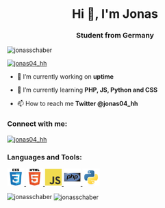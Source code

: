 <h1 align="center">Hi 👋, I'm Jonas</h1>
<h3 align="center">Student from Germany</h3>

<p align="left"> <img src="https://komarev.com/ghpvc/?username=jonasschaber&label=Profile%20views&color=0e75b6&style=flat" alt="jonasschaber" /> </p>

<p align="left"> <a href="https://twitter.com/jonas04_hh" target="blank"><img src="https://img.shields.io/twitter/follow/jonas04_hh?logo=twitter&style=for-the-badge" alt="jonas04_hh" /></a> </p>

- 🔭 I’m currently working on **uptime**

- 🌱 I’m currently learning **PHP, JS, Python and CSS**

- 📫 How to reach me **Twitter @jonas04_hh**

<h3 align="left">Connect with me:</h3>
<p align="left">
<a href="https://twitter.com/jonas04_hh" target="blank"><img align="center" src="https://raw.githubusercontent.com/rahuldkjain/github-profile-readme-generator/master/src/images/icons/Social/twitter.svg" alt="jonas04_hh" height="30" width="40" /></a>
</p>

<h3 align="left">Languages and Tools:</h3>
<p align="left"> <a href="https://www.w3schools.com/css/" target="_blank" rel="noreferrer"> <img src="https://raw.githubusercontent.com/devicons/devicon/master/icons/css3/css3-original-wordmark.svg" alt="css3" width="40" height="40"/> </a> <a href="https://www.w3.org/html/" target="_blank" rel="noreferrer"> <img src="https://raw.githubusercontent.com/devicons/devicon/master/icons/html5/html5-original-wordmark.svg" alt="html5" width="40" height="40"/> </a> <a href="https://developer.mozilla.org/en-US/docs/Web/JavaScript" target="_blank" rel="noreferrer"> <img src="https://raw.githubusercontent.com/devicons/devicon/master/icons/javascript/javascript-original.svg" alt="javascript" width="40" height="40"/> </a> <a href="https://www.php.net" target="_blank" rel="noreferrer"> <img src="https://raw.githubusercontent.com/devicons/devicon/master/icons/php/php-original.svg" alt="php" width="40" height="40"/> </a> <a href="https://www.python.org" target="_blank" rel="noreferrer"> <img src="https://raw.githubusercontent.com/devicons/devicon/master/icons/python/python-original.svg" alt="python" width="40" height="40"/> </a> </p>

<p><img align="left" src="https://github-readme-stats.vercel.app/api?username=JonasSchaber&show_owner&include_all_commits=true&show_icons=true&bg_color=5,e96443,904e95" alt="jonasschaber" /></p>

<p>&nbsp;<img align="center" src="https://github-readme-stats.vercel.app/api/top-langs/?username=JonasSchaber&langs_count=5" alt="jonasschaber" /></p>


<!--- old profile
[![Jonas GitHub stats](https://github-readme-stats.vercel.app/api?username=JonasSchaber&show_owner&include_all_commits=true&show_icons=true&bg_color=5,e96443,904e95)](https://github.com/anuraghazra/github-readme-stats)

[![Top Langs](https://github-readme-stats.vercel.app/api/top-langs/?username=JonasSchaber&langs_count=8)](https://github.com/anuraghazra/github-readme-stats)



<a href="https://github.com/anuraghazra/github-readme-stats">
  <img align="center" src="https://github-readme-stats.vercel.app/api?username=JonasSchaber&show_owner&include_all_commits=true&show_icons=true&bg_color=5,e96443,904e95" />
</a>
<a href="https://github.com/anuraghazra/github-readme-stats">
  <img align="right" src="https://github-readme-stats.vercel.app/api/top-langs/?username=JonasSchaber&langs_count=5" />
</a>


profile builder: https://rahuldkjain.github.io/gh-profile-readme-generator/

--->
